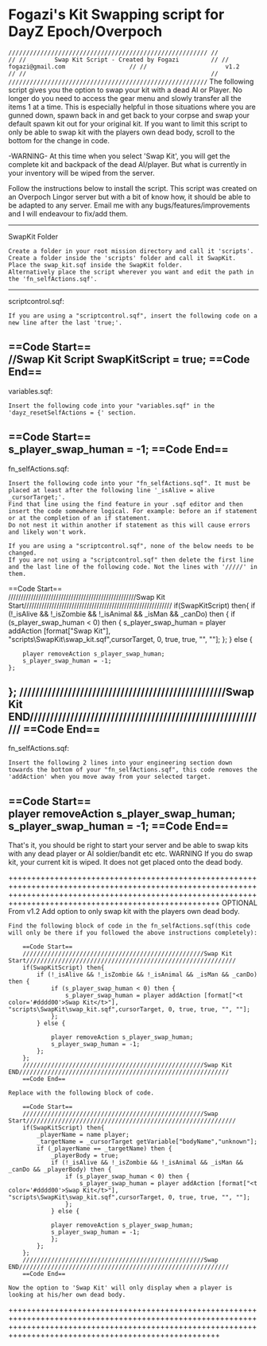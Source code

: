 # Fogazi's Kit Swapping script for DayZ Epoch/Overpoch
`////////////////////////////////////////////////////////
//                                                    //
//        Swap Kit Script - Created by Fogazi         //
//                  fogazi@gmail.com                  //
//                      v1.2                          //
//                                                    //
////////////////////////////////////////////////////////`
The following script gives you the option to swap your kit with a dead AI or Player. No longer do you need to access the gear menu and slowly transfer all the items 1 at a time.
This is especially helpful in those situations where you are gunned down, spawn back in and get back to your corpse and swap your default spawn kit out for your original kit.
If you want to limit this script to only be able to swap kit with the players own dead body, scroll to the bottom for the change in code.

-WARNING- At this time when you select 'Swap Kit', you will get the complete kit and backpack of the dead AI/player. But what is currently in your inventory will be wiped from the server. 

Follow the instructions below to install the script.
This script was created on an Overpoch Lingor server but with a bit of know how, it should be able to be adapted to any server.
Email me with any bugs/features/improvements and I will endeavour to fix/add them.


----------------------------------------------------------------------------------------------------------------------------------------------------------------------------------------------------------------
SwapKit Folder

	Create a folder in your root mission directory and call it 'scripts'.
	Create a folder inside the 'scripts' folder and call it SwapKit.
	Place the swap_kit.sqf inside the SwapKit folder.
	Alternatively place the script wherever you want and edit the path in the 'fn_selfActions.sqf'.
	
----------------------------------------------------------------------------------------------------------------------------------------------------------------------------------------------------------------
scriptcontrol.sqf:

	If you are using a "scriptcontrol.sqf", insert the following code on a new line after the last 'true;'.	
	
==Code Start==	
//Swap Kit Script
SwapKitScript = true;
==Code End==
----------------------------------------------------------------------------------------------------------------------------------------------------------------------------------------------------------------
variables.sqf:

	Insert the following code into your "variables.sqf" in the 'dayz_resetSelfActions = {' section.

==Code Start==	
s_player_swap_human = -1;
==Code End==
----------------------------------------------------------------------------------------------------------------------------------------------------------------------------------------------------------------
fn_selfActions.sqf:

	Insert the following code into your "fn_selfActions.sqf". It must be placed at least after the following line '_isAlive = alive _cursorTarget;'.
	Find that line using the find feature in your .sqf editor and then insert the code somewhere logical. For example: before an if statement or at the completion of an if statement.
	Do not nest it within another if statement as this will cause errors and likely won't work.
	
	If you are using a "scriptcontrol.sqf", none of the below needs to be changed.
	If you are not using a "scriptcontrol.sqf" then delete the first line and the last line of the following code. Not the lines with '/////' in them.
	
==Code Start==	
///////////////////////////////////////////////////Swap Kit Start///////////////////////////////////////////////////////////
if(SwapKitScript) then{
	if (!_isAlive && !_isZombie && !_isAnimal && _isMan && _canDo) then {
		if (s_player_swap_human < 0) then {
			s_player_swap_human = player addAction [format["<t color='#dddd00'>Swap Kit</t>"], "scripts\SwapKit\swap_kit.sqf",cursorTarget, 0, true, true, "", ""];
		};
	} else {
	
		player removeAction s_player_swap_human;
		s_player_swap_human = -1;
	};
};
///////////////////////////////////////////////////Swap Kit END///////////////////////////////////////////////////////////
==Code End==
----------------------------------------------------------------------------------------------------------------------------------------------------------------------------------------------------------------
fn_selfActions.sqf:
		
	Insert the following 2 lines into your engineering section down towards the bottom of your "fn_selfActions.sqf", this code removes the 'addAction' when you move away from your selected target.

==Code Start==	
player removeAction  s_player_swap_human;
s_player_swap_human = -1;
==Code End==
----------------------------------------------------------------------------------------------------------------------------------------------------------------------------------------------------------------

That's it, you should be right to start your server and be able to swap kits with any dead player or AI soldier/bandit etc etc.
WARNING If you do swap kit, your current kit is wiped. It does not get placed onto the dead body.

++++++++++++++++++++++++++++++++++++++++++++++++++++++++++++++++++++++++++++++++++++++++++++++++++++++++++++++++++++++++++++++++++++++++++++++++++++++++++++++++++++++++++++++++++++++++++++++++++++++++++++++++
OPTIONAL From v1.2
Add option to only swap kit with the players own dead body.
	
	Find the following block of code in the fn_selfActions.sqf(this code will only be there if you followed the above instructions completely):
	
		==Code Start==	
		///////////////////////////////////////////////////Swap Kit Start///////////////////////////////////////////////////////////
		if(SwapKitScript) then{
			if (!_isAlive && !_isZombie && !_isAnimal && _isMan && _canDo) then {
				if (s_player_swap_human < 0) then {
					s_player_swap_human = player addAction [format["<t color='#dddd00'>Swap Kit</t>"], "scripts\SwapKit\swap_kit.sqf",cursorTarget, 0, true, true, "", ""];
				};
			} else {
			
				player removeAction s_player_swap_human;
				s_player_swap_human = -1;
			};
		};
		///////////////////////////////////////////////////Swap Kit END///////////////////////////////////////////////////////////
		==Code End==
		
	Replace with the following block of code.
	
		==Code Start==
		///////////////////////////////////////////////////Swap Start///////////////////////////////////////////////////////////
		if(SwapKitScript) then{
			_playerName = name player;
			_targetName = _cursorTarget getVariable["bodyName","unknown"];
			if (_playerName == _targetName) then {
				_playerBody = true; 
				if (!_isAlive && !_isZombie && !_isAnimal && _isMan && _canDo && _playerBody) then {
					if (s_player_swap_human < 0) then {
						s_player_swap_human = player addAction [format["<t color='#dddd00'>Swap Kit</t>"], "scripts\SwapKit\swap_kit.sqf",cursorTarget, 0, true, true, "", ""];
					};
				} else {
			
				player removeAction s_player_swap_human;
				s_player_swap_human = -1;
				};
			};
		};
		///////////////////////////////////////////////////Swap END///////////////////////////////////////////////////////////
		==Code End==
		
	Now the option to 'Swap Kit' will only display when a player is looking at his/her own dead body.
++++++++++++++++++++++++++++++++++++++++++++++++++++++++++++++++++++++++++++++++++++++++++++++++++++++++++++++++++++++++++++++++++++++++++++++++++++++++++++++++++++++++++++++++++++++++++++++++++++++++++++++++
